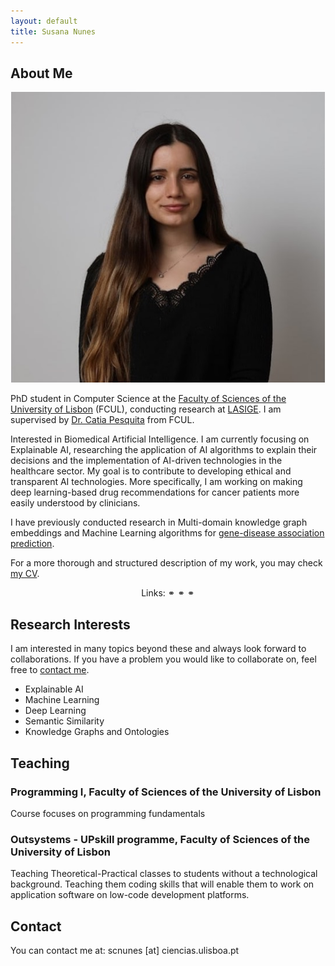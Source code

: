```yaml
---
layout: default
title: Susana Nunes
---
```


## About Me

<img class="profile-picture" src="me.jpg">

PhD student in Computer Science at the <a target="_blank" href="https://ciencias.ulisboa.pt/">Faculty of Sciences of the University of Lisbon</a> (FCUL), conducting research at <a target="_blank" href="https://www.lasige.pt/">LASIGE</a>. I am supervised by <a target="_blank" href="http://www.di.fc.ul.pt/~catiapesquita/"> Dr. Catia Pesquita</a> from FCUL.

Interested in Biomedical Artificial Intelligence. I am currently focusing on Explainable AI, researching the application of AI algorithms to explain their decisions and the implementation of AI-driven technologies in the healthcare sector. My goal is to contribute to developing ethical and transparent AI technologies. More specifically, I am working on making deep learning-based drug recommendations for cancer patients more easily understood by clinicians. 

I have previously conducted research in Multi-domain knowledge graph embeddings and Machine Learning algorithms for <a target="_blank" href="https://jbiomedsem.biomedcentral.com/articles/10.1186/s13326-023-00291-x">gene-disease association prediction</a>.

For a more thorough and structured description of my work, you may check <a target="_blank" href="https://drive.google.com/file/d/1pz5lkXM8hMLxj0QHK8InroPFj4X1hAHI/view?usp=drive_link">my CV</a>.

<p align="center">
Links:
  <a target="_blank" href="https://scholar.google.com/citations?hl=en&user=-lwlWq4AAAAJ"><i class="fas fa-graduation-cap"></i></a> ⚭
  <a target="_blank" href="https://www.lasige.pt/member/susana-nunes/"><i class="fab fa-orcid"></i></a> ⚭
  <a target="_blank" href="https://github.com/SusanaPNunes"><i class="fab fa-github"></i></a> ⚭
  <a target="_blank" href="https://www.linkedin.com/in/susana-cpnunes/"><i class="fab fa-linkedin"></i></a>
</p>


## Research Interests

I am interested in many topics beyond these and always look forward to collaborations. If you have a problem you would like to collaborate on, feel free to [contact me](#contact).

* Explainable AI
* Machine Learning
* Deep Learning
* Semantic Similarity
* Knowledge Graphs and Ontologies

## Teaching

### Programming I, Faculty of Sciences of the University of Lisbon

Course focuses on programming fundamentals

### Outsystems - UPskill programme, Faculty of Sciences of the University of Lisbon

Teaching Theoretical-Practical classes to students without a technological background. Teaching them coding skills that will enable them to work on application software on low-code development platforms.


## Contact

You can contact me at: scnunes [at] ciencias.ulisboa.pt
